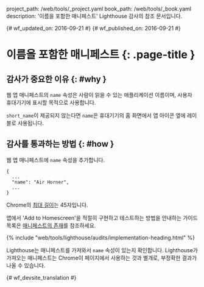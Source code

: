 project_path: /web/tools/_project.yaml
book_path: /web/tools/_book.yaml
description: '이름을 포함한 매니페스트' Lighthouse 감사의 참조 문서입니다.

{# wf_updated_on: 2016-09-21 #}
{# wf_published_on: 2016-09-21 #}

# 이름을 포함한 매니페스트  {: .page-title }

## 감사가 중요한 이유 {: #why }

웹 앱 매니페스트의 `name` 속성은 사람이 읽을 수 있는 애플리케이션
이름이며, 사용자 휴대기기에 표시할 목적으로 사용합니다.

`short_name`이 제공되지 않는다면 `name`은
휴대기기의 홈 화면에서 앱 아이콘 옆에 레이블로 사용됩니다.

## 감사를 통과하는 방법 {: #how }

웹 앱 매니페스트에 `name` 속성을 추가합니다.

    {
      ...
      "name": "Air Horner",
      ...
    }

Chrome의 [최대
길이](https://developer.chrome.com/apps/manifest/name)는 45자입니다.

앱에서 'Add to Homescreen'을 적절히 구현하고 테스트하는 방법을 안내하는 가이드 목록은 [매니페스트의 존재](manifest-exists#how)를
참조하세요.


{% include "web/tools/lighthouse/audits/implementation-heading.html" %}

Lighthouse는 매니페스트를 가져와서 `name` 속성이 있는지 확인합니다.
Lighthouse가 가져오는 매니페스트는 Chrome이 페이지에서 사용하는 것과 별개로, 부정확한 결과가 나올 수 있습니다.



{# wf_devsite_translation #}
